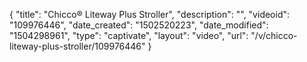 {
    "title": "Chicco&reg; Liteway Plus Stroller",
    "description": "",
    "videoid": "109976446",
    "date_created": "1502520223",
    "date_modified": "1504298961",
    "type": "captivate",
    "layout": "video",
    "url": "\/v\/chicco-liteway-plus-stroller\/109976446"
}